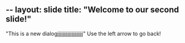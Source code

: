 --
layout: slide
title: "Welcome to our second slide!"
---
"This is a new dialogjjjjjjjjjjjjjjjjjjjj"
Use the left arrow to go back!
